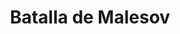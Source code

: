 ﻿---
title: "Batalla de Malesov"
permalink: periodes_248.html
layout: periode
dataInici: 1424
sidebar: periodes
pares:
  - 245:
    title: "Guerras Husitas"
    dataInici: "(1419)"
    dataFi: "(1434)"

fills:
jocsPrincipals:
jocsEscenaris:
jocsEpoca:
  - title: "Ancient Battles Deluxe Expansion Kit 3: Strange Ordnance"
    bggId: 42337
    escenari: "Malesov"

jocsEpocaEscenaris:
---
